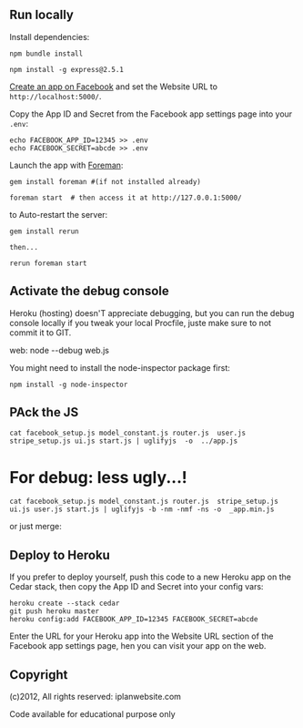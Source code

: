 




Run locally
-----------

Install dependencies:

    npm bundle install

    npm install -g express@2.5.1

[Create an app on Facebook](https://developers.facebook.com/apps) and set the Website URL to `http://localhost:5000/`.

Copy the App ID and Secret from the Facebook app settings page into your `.env`:

    echo FACEBOOK_APP_ID=12345 >> .env
    echo FACEBOOK_SECRET=abcde >> .env


    
Launch the app with [Foreman](http://blog.daviddollar.org/2011/05/06/introducing-foreman.html):

    gem install foreman #(if not installed already)

    foreman start  # then access it at http://127.0.0.1:5000/


to Auto-restart the server:

    gem install rerun
    
    then...
    
    rerun foreman start



Activate the debug console
-------------------------
    
Heroku (hosting) doesn'T appreciate debugging, but you can run the debug console locally if you tweak your local Procfile, juste make sure to not commit it to GIT. 

  web: node --debug web.js


You might need to install the node-inspector package first:

    npm install -g node-inspector




PAck the JS
--------------------------------

    cat facebook_setup.js model_constant.js router.js  user.js stripe_setup.js ui.js start.js | uglifyjs  -o  ../app.js


# For debug: less ugly...!

    cat facebook_setup.js model_constant.js router.js  stripe_setup.js ui.js user.js start.js | uglifyjs -b -nm -nmf -ns -o  _app.min.js
    
    
    

or just merge:

    

Deploy to Heroku 
-------------------------

If you prefer to deploy yourself, push this code to a new Heroku app on the Cedar stack, then copy the App ID and Secret into your config vars:

    heroku create --stack cedar
    git push heroku master
    heroku config:add FACEBOOK_APP_ID=12345 FACEBOOK_SECRET=abcde


Enter the URL for your Heroku app into the Website URL section of the Facebook app settings page, hen you can visit your app on the web.


Copyright
-------------------------

(c)2012, All rights reserved: iplanwebsite.com

Code available for educational purpose only

